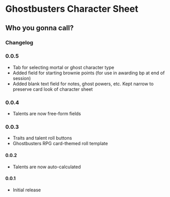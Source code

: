 # Ghostbusters Character Sheet

## Who you gonna call?

### Changelog
### 0.0.5
* Tab for selecting mortal or ghost character type
* Added field for starting brownie points (for use in awarding bp at end of session)
* Added blank text field for notes, ghost powers, etc. Kept narrow to preserve card look of character sheet

### 0.0.4

* Talents are now free-form fields

### 0.0.3

* Traits and talent roll buttons
* Ghostbusters RPG card-themed roll template

#### 0.0.2

* Talents are now auto-calculated

#### 0.0.1

* Initial release
